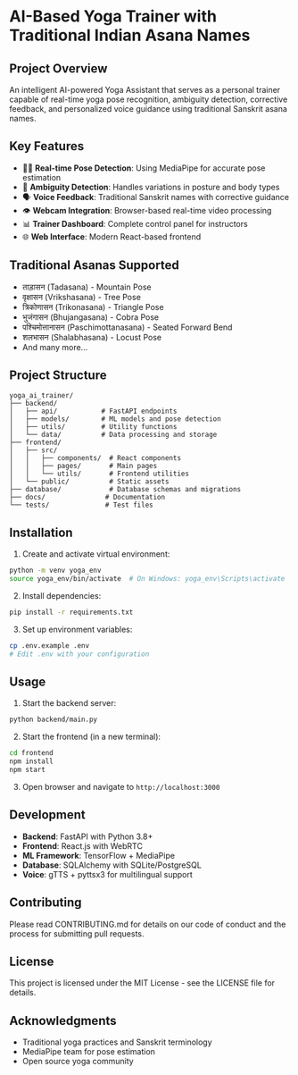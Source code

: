 # AI-Based Yoga Trainer with Traditional Indian Asana Names

## Project Overview

An intelligent AI-powered Yoga Assistant that serves as a personal trainer capable of real-time yoga pose recognition, ambiguity detection, corrective feedback, and personalized voice guidance using traditional Sanskrit asana names.

## Key Features

- 🧘‍♀️ **Real-time Pose Detection**: Using MediaPipe for accurate pose estimation
- 🎯 **Ambiguity Detection**: Handles variations in posture and body types
- 🗣️ **Voice Feedback**: Traditional Sanskrit names with corrective guidance
- 👁️ **Webcam Integration**: Browser-based real-time video processing
- 📊 **Trainer Dashboard**: Complete control panel for instructors
- 🌐 **Web Interface**: Modern React-based frontend

## Traditional Asanas Supported

- ताड़ासन (Tadasana) - Mountain Pose
- वृक्षासन (Vrikshasana) - Tree Pose
- त्रिकोणासन (Trikonasana) - Triangle Pose
- भुजंगासन (Bhujangasana) - Cobra Pose
- पश्चिमोत्तानासन (Paschimottanasana) - Seated Forward Bend
- शलभासन (Shalabhasana) - Locust Pose
- And many more...

## Project Structure

```
yoga_ai_trainer/
├── backend/
│   ├── api/           # FastAPI endpoints
│   ├── models/        # ML models and pose detection
│   ├── utils/         # Utility functions
│   └── data/          # Data processing and storage
├── frontend/
│   ├── src/
│   │   ├── components/  # React components
│   │   ├── pages/       # Main pages
│   │   └── utils/       # Frontend utilities
│   └── public/          # Static assets
├── database/            # Database schemas and migrations
├── docs/               # Documentation
└── tests/              # Test files
```

## Installation

1. Create and activate virtual environment:
```bash
python -m venv yoga_env
source yoga_env/bin/activate  # On Windows: yoga_env\Scripts\activate
```

2. Install dependencies:
```bash
pip install -r requirements.txt
```

3. Set up environment variables:
```bash
cp .env.example .env
# Edit .env with your configuration
```

## Usage

1. Start the backend server:
```bash
python backend/main.py
```

2. Start the frontend (in a new terminal):
```bash
cd frontend
npm install
npm start
```

3. Open browser and navigate to `http://localhost:3000`

## Development

- **Backend**: FastAPI with Python 3.8+
- **Frontend**: React.js with WebRTC
- **ML Framework**: TensorFlow + MediaPipe
- **Database**: SQLAlchemy with SQLite/PostgreSQL
- **Voice**: gTTS + pyttsx3 for multilingual support

## Contributing

Please read CONTRIBUTING.md for details on our code of conduct and the process for submitting pull requests.

## License

This project is licensed under the MIT License - see the LICENSE file for details.

## Acknowledgments

- Traditional yoga practices and Sanskrit terminology
- MediaPipe team for pose estimation
- Open source yoga community
